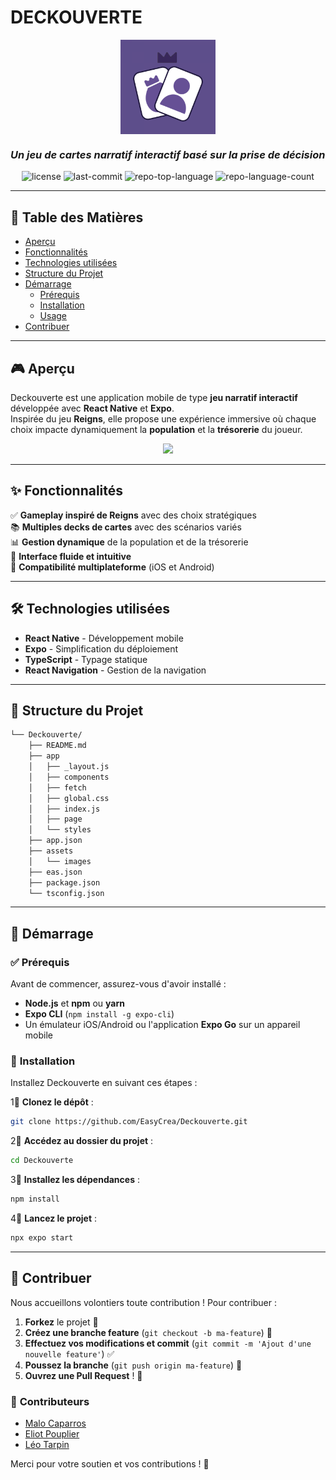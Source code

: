 # **DECKOUVERTE**  
<p align="center">
    <img src="./assets/images/adaptive-icon.png" align="center" width="30%">
</p>

### *Un jeu de cartes narratif interactif basé sur la prise de décision*

<p align="center">
   <img src="https://img.shields.io/github/license/EasyCrea/Deckouverte?style=default&logo=opensourceinitiative&logoColor=white&color=0080ff" alt="license">
   <img src="https://img.shields.io/github/last-commit/EasyCrea/Deckouverte?style=default&logo=git&logoColor=white&color=0080ff" alt="last-commit">
   <img src="https://img.shields.io/github/languages/top/EasyCrea/Deckouverte?style=default&color=0080ff" alt="repo-top-language">
   <img src="https://img.shields.io/github/languages/count/EasyCrea/Deckouverte?style=default&color=0080ff" alt="repo-language-count">
</p>

---

## 📌 Table des Matières  

- [Aperçu](#-aperçu)  
- [Fonctionnalités](#-fonctionnalités)  
- [Technologies utilisées](#-technologies-utilisées)  
- [Structure du Projet](#-structure-du-projet)  
- [Démarrage](#-démarrage)  
  - [Prérequis](#-prérequis)  
  - [Installation](#-installation)  
  - [Usage](#-usage)  
- [Contribuer](#-contribuer)  

---

## 🎮 **Aperçu**  

Deckouverte est une application mobile de type **jeu narratif interactif** développée avec **React Native** et **Expo**.  
Inspirée du jeu **Reigns**, elle propose une expérience immersive où chaque choix impacte dynamiquement la **population** et la **trésorerie** du joueur.  

<p align="center">
    <img src="./assets/images/preview.gif" width="60%">
</p>

---

## ✨ **Fonctionnalités**  

✅ **Gameplay inspiré de Reigns** avec des choix stratégiques  
📚 **Multiples decks de cartes** avec des scénarios variés  
📊 **Gestion dynamique** de la population et de la trésorerie  
📱 **Interface fluide et intuitive**  
🚀 **Compatibilité multiplateforme** (iOS et Android)  

---

## 🛠️ **Technologies utilisées**  

- **React Native** - Développement mobile  
- **Expo** - Simplification du déploiement  
- **TypeScript** - Typage statique  
- **React Navigation** - Gestion de la navigation  

---

## 📂 **Structure du Projet**  

```sh
└── Deckouverte/
    ├── README.md
    ├── app
    │   ├── _layout.js
    │   ├── components
    │   ├── fetch
    │   ├── global.css
    │   ├── index.js
    │   ├── page
    │   └── styles
    ├── app.json
    ├── assets
    │   └── images
    ├── eas.json
    ├── package.json
    └── tsconfig.json
```

---

## 🚀 **Démarrage**  

### ✅ **Prérequis**  

Avant de commencer, assurez-vous d'avoir installé :  

- **Node.js** et **npm** ou **yarn**  
- **Expo CLI** (`npm install -g expo-cli`)  
- Un émulateur iOS/Android ou l'application **Expo Go** sur un appareil mobile  

### 👅 **Installation**  

Installez Deckouverte en suivant ces étapes :  

1⃣ **Clonez le dépôt** :  
```sh
git clone https://github.com/EasyCrea/Deckouverte.git
```

2⃣ **Accédez au dossier du projet** :  
```sh
cd Deckouverte
```

3⃣ **Installez les dépendances** :  
```sh
npm install
```

4⃣ **Lancez le projet** :  
```sh
npx expo start
```

---

## 🤝 **Contribuer**  

Nous accueillons volontiers toute contribution ! Pour contribuer :  

1. **Forkez** le projet 📌  
2. **Créez une branche feature** (`git checkout -b ma-feature`) 🌱  
3. **Effectuez vos modifications et commit** (`git commit -m 'Ajout d'une nouvelle feature'`) ✅  
4. **Poussez la branche** (`git push origin ma-feature`) 🚀  
5. **Ouvrez une Pull Request** ! 🎉  

### 👥 **Contributeurs**  

- [Malo Caparros](https://github.com/malocaparros)  
- [Eliot Pouplier](https://github.com/eliotpouplier)  
- [Léo Tarpin](https://github.com/leotarpin)  

Merci pour votre soutien et vos contributions ! 🎯  

